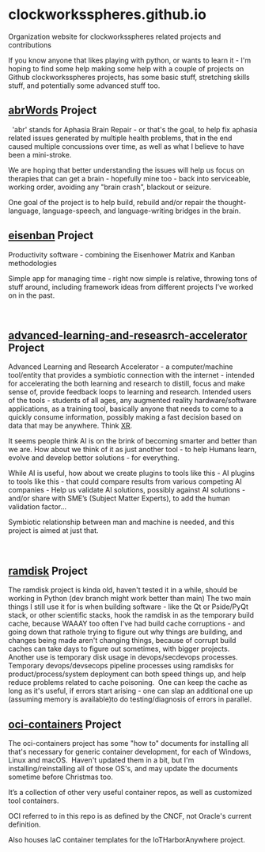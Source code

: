 [](bNwScorpion.jpg)

# clockworksspheres.github.io
Organization website for clockworksspheres related projects and contributions

If you know anyone that likes playing with python, or wants to learn it - I'm hoping to find some help making some help with a couple of projects on Github clockworksspheres projects, has some basic stuff, stretching skills stuff, and potentially some advanced stuff too.
 
## [abrWords](https://github.com/clockworksspheres/abrWords) Project
 
'abr' stands for Aphasia Brain Repair - or that's the goal, to help fix aphasia related issues generated by multiple health problems, that in the end caused multiple concussions over time, as well as what I believe to have been a mini-stroke.

We are hoping that better understanding the issues will help us focus on therapies that can get a brain - hopefully mine too - back into serviceable, working order, avoiding any "brain crash”, blackout or seizure.

One goal of the project is to help build, rebuild and/or repair the thought-language, language-speech, and language-writing bridges in the brain.


## [eisenban](https://github.com/clockworksspheres/eisenban) Project

Productivity software - combining the Eisenhower Matrix and Kanban methodologies

Simple app for managing time - right now simple is relative, throwing tons of stuff around, including framework ideas from different projects I’ve worked on in the past.    

 
## [advanced-learning-and-reseasrch-accelerator](https://github.com/clockworksspheres/advanced-learning-and-reseasrch-accelerator) Project

Advanced Learning and Research Accelerator - a computer/machine tool/entity that provides a symbiotic connection with the internet - intended for accelerating the both learning and research to distill, focus and make sense of, provide feedback loops to learning and research.  Intended users of the tools - students of all ages, any augmented reality hardware/software applications, as a training tool, basically anyone that needs to come to a quickly consume information, possibly making a fast decision based on data that may be anywhere.  Think [XR](https://www.arm.com/blogs/blueprint/xr-ar-vr-mr-difference).

It seems people think AI is on the brink of becoming smarter and better than we are.  How about we think of it as just another tool - to help Humans learn, evolve and develop bettor solutions - for everything.

While AI is useful, how about we create plugins to tools like this - AI plugins to tools like this - that could compare results from various competing AI companies - Help us validate AI solutions, possibly against AI solutions - and/or share with SME’s (Subject Matter Experts), to add the human validation factor… 

Symbiotic relationship between man and machine is needed, and this project is aimed at just that.


 
## [ramdisk](https://github.com/clockworksspheres/ramdisk) Project

The ramdisk project is kinda old, haven't tested it in a while, should be working in Python (dev branch might work better than main) The two main things I still use it for is when building software - like the Qt or Pside/PyQt stack, or other scientific stacks, hook the ramdisk in as the temporary build cache, because WAAAY too often I've had build cache corruptions - and going down that rathole trying to figure out why things are building, and changes being made aren't changing things, because of corrupt build caches can take days to figure out sometimes, with bigger projects.  Another use is temporary disk usage in devops/secdevops processes.  Temporary devops/devsecops pipeline processes using ramdisks for product/process/system deployment can both speed things up, and help reduce problems related to cache poisoning.  One can keep the cache as long as it's useful, if errors start arising - one can slap an additional one up (assuming memory is available)to do testing/diagnosis of errors in parallel.

## [oci-containers](https://github.com/clockworksspheres/oci-containers) Project

The oci-containers project has some "how to" documents for installing all that's necessary for generic container development, for each of Windows, Linux and macOS.  Haven't updated them in a bit, but I'm installing/reinstalling all of those OS's, and may update the documents sometime before Christmas too.

It’s a collection of other very useful container repos, as well as customized tool containers.

OCI referred to in this repo is as defined by the CNCF, not Oracle's current definition.

Also houses IaC container templates for the IoTHarborAnywhere project.



